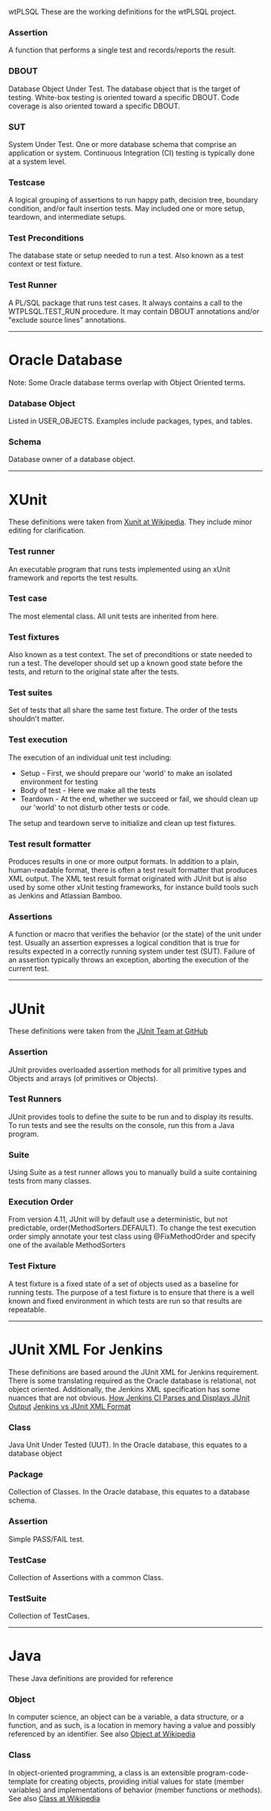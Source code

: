  wtPLSQL
These are the working definitions for the wtPLSQL project.

### Assertion
A function that performs a single test and records/reports the result.

### DBOUT
Database Object Under Test.  The database object that is the target of testing.  White-box testing is oriented toward a specific DBOUT.  Code coverage is also oriented toward a specific DBOUT.

### SUT
System Under Test. One or more database schema that comprise an application or system.  Continuous Integration (CI) testing is typically done at a system level.

### Testcase
A logical grouping of assertions to run happy path, decision tree, boundary condition, and/or fault insertion tests.  May included one or more setup, teardown, and intermediate setups.

### Test Preconditions
The database state or setup needed to run a test. Also known as a test context or test fixture.

### Test Runner
A PL/SQL package that runs test cases.  It always contains a call to the WTPLSQL.TEST_RUN procedure.  It may contain DBOUT annotations and/or "exclude source lines" annotations.

***
# Oracle Database
Note: Some Oracle database terms overlap with Object Oriented terms.

### Database Object
Listed in USER_OBJECTS.  Examples include packages, types, and tables.

### Schema
Database owner of a database object.

***
# XUnit
These definitions were taken from [Xunit at Wikipedia](https://en.wikipedia.org/wiki/XUnit).  They include minor editing for clarification.

### Test runner
An executable program that runs tests implemented using an xUnit framework and reports the test results.

### Test case
The most elemental class. All unit tests are inherited from here.

### Test fixtures
Also known as a test context. The set of preconditions or state needed to run a test. The developer should set up a known good state before the tests, and return to the original state after the tests.

### Test suites
Set of tests that all share the same test fixture. The order of the tests shouldn't matter.

### Test execution
The execution of an individual unit test including:
* Setup - First, we should prepare our 'world' to make an isolated environment for testing
* Body of test - Here we make all the tests
* Teardown - At the end, whether we succeed or fail, we should clean up our 'world' to not disturb other tests or code.

The setup and teardown serve to initialize and clean up test fixtures.

### Test result formatter
Produces results in one or more output formats. In addition to a plain, human-readable format, there is often a test result formatter that produces XML output. The XML test result format originated with JUnit but is also used by some other xUnit testing frameworks, for instance build tools such as Jenkins and Atlassian Bamboo.

### Assertions
A function or macro that verifies the behavior (or the state) of the unit under test. Usually an assertion expresses a logical condition that is true for results expected in a correctly running system under test (SUT). Failure of an assertion typically throws an exception, aborting the execution of the current test.

***
# JUnit
These definitions were taken from the [JUnit Team at GitHub](https://github.com/junit-team/junit/wiki)

### Assertion
JUnit provides overloaded assertion methods for all primitive types and Objects and arrays (of primitives or Objects).

### Test Runners
JUnit provides tools to define the suite to be run and to display its results. To run tests and see the results on the console, run this from a Java program.

### Suite
Using Suite as a test runner allows you to manually build a suite containing tests from many classes.

### Execution Order
From version 4.11, JUnit will by default use a deterministic, but not predictable, order(MethodSorters.DEFAULT). To change the test execution order simply annotate your test class using @FixMethodOrder and specify one of the available MethodSorters

### Test Fixture
A test fixture is a fixed state of a set of objects used as a baseline for running tests. The purpose of a test fixture is to ensure that there is a well known and fixed environment in which tests are run so that results are repeatable.

***
# JUnit XML For Jenkins
These definitions are based around the JUnit XML for Jenkins requirement.  There is some translating required as the Oracle database is relational, not object oriented.  Additionally, the Jenkins XML specification has some nuances that are not obvious.
[How Jenkins CI Parses and Displays JUnit Output](http://nelsonwells.net/2012/09/how-jenkins-ci-parses-and-displays-junit-output/)
[Jenkins vs JUnit XML Format](https://pzolee.blogs.balabit.com/2012/11/jenkins-vs-junit-xml-format/)

### Class
Java Unit Under Tested (UUT).  In the Oracle database, this equates to a database object

### Package
Collection of Classes.  In the Oracle database, this equates to a database schema.

### Assertion
Simple PASS/FAIL test.

### TestCase
Collection of Assertions with a common Class.

### TestSuite
Collection of TestCases.

***
# Java
These Java definitions are provided for reference

### Object
In computer science, an object can be a variable, a data structure, or a function, and as such, is a location in memory having a value and possibly referenced by an identifier.  See also [Object at Wikipedia](https://en.wikipedia.org/wiki/Object_(computer_science))

### Class
In object-oriented programming, a class is an extensible program-code-template for creating objects, providing initial values for state (member variables) and implementations of behavior (member functions or methods).  See also [Class at Wikipedia](https://en.wikipedia.org/wiki/Class_(computer_programming))
